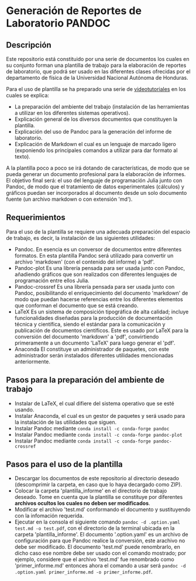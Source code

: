 # Generación de Reportes de Laboratorio PANDOC

## Descripción
Este repositorio está constituido por una serie de documentos los cuales en su conjunto forman una plantilla de trabajo para la elaboración de reportes de laboratorio, que podrá ser usado en las diferentes clases ofrecidas por el departamento de física de la Universidad Nacional Autónoma de Honduras. 

Para el uso de plantilla se ha preparado una serie de [videotutoriales]() en los cuales se explica:
- La preparación del ambiente del trabajo (instalación de las herramientas a utilizar en los diferentes sistemas operativos).
- Explicación general de los diversos documentos que constituyen la plantilla. 
- Explicación del uso de  Pandoc para la generación del informe de laboratorio.
- Explicación de Markdown el cual es un lenguaje de marcado ligero (exponiendo los principales comandos a utilizar para dar formato al texto).

A la plantilla poco a poco se irá dotando de características, de modo que se pueda generar un documento profesional para la elaboración de informes. El objetivo final será: el uso del lenguaje de programación Julia junto con Pandoc, de modo que el tratamiento de datos experimentales (cálculos) y gráficos puedan ser incorporados al documento desde un solo documento fuente (un archivo markdown o con extensión 'md').

## Requerimientos
 Para el uso de la plantilla se requiere una adecuada preparación del espacio de trabajo, es decir, la instalación de las siguientes utilidades:
- Pandoc. 
    En esencia es un conversor de documentos entre diferentes formatos. En esta plantilla Pandoc será utilizado para convertir un archivo 'markdown' (con el contenido del informe)  a 'pdf'.
- Pandoc-plot
    Es una librería pensada para ser usada junto con Pandoc, añadiendo gráficos que son realizados con diferentes lenguajes de programación entre ellos Julia.
- Pandoc-crossref
    Es una librería pensada para ser usada junto con Pandoc, posibilitando el enriquecimiento del documento 'markdown' de modo que puedan hacerse referencias entre los diferentes elementos que conforman el documento que se está creando.
- LaTeX
    Es un sistema de composición tipográfica de alta calidad; incluye funcionalidades diseñadas para la producción de documentación técnica y científica,  siendo el estándar para la comunicación y publicación de documentos científicos. Este es usado por LaTeX para la conversión del documento 'markdown' a 'pdf', convirtiendo primeramente a un documento 'LaTeX' para luego generar el 'pdf'. 
- Anaconda
    El constituye un administrador de paquetes, con este administrador serán instalados diferentes utilidades mencionadas anteriormente.

## Pasos para la preparación del ambiente de trabajo
* Instalar de LaTeX, el cual difiere del sistema operativo que se esté usando.
* Instalar Anaconda, el cual es un gestor de paquetes y será usado para la instalación de las utilidades que siguen.
* Instalar Pandoc mediante `conda install -c conda-forge pandoc`
* Instalar Pandoc mediante `conda install -c conda-forge pandoc-plot`
* Instalar Pandoc mediante `conda install -c conda-forge pandoc-crossref`

## Pasos para el uso de la plantilla
* Descargar los documentos de este repositorio al directorio deseado (descomprimir la carpeta, en caso que lo haya decargado como ZIP). 
* Colocar la carpeta 'plantilla_informe' en el directorio de trabajo deseado. Tome en cuenta que la plantilla se constituye por diferentes **archivos ocultos los cuales no deben ser modificados**.
* Modificar el archivo 'test.md' conformando el documento y sustituyendo con la infomación requerida.
* Ejecutar en la consola el siguiente comando `pandoc -d .option.yaml test.md -o test.pdf`, con el directorio de la terminal ubicada en la carpeta 'plantilla_informe'. El documento '.option.yaml' es un archivo de configuración para que Pandoc realice la conversión, este arachivo no debe ser modificado. El documento 'test.md' puede renombrarlo, en dicho caso ese nombre debe ser usado con el comando mostrado; por ejemplo, considere que el archivo 'test.md' fue renombrado como 'primer_informe.md' entonces ahora el comando a usar será  `pandoc -d .option.yaml primer_informe.md -o primer_informe.pdf`.
